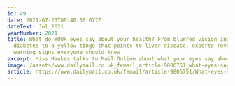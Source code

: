 ```yaml
---
id: 49
date: 2021-07-23T09:40:36.677Z
dateText: Jul 2021
yearNumber: 2021
title: What do YOUR eyes say about your health? From blurred vision indicating
  diabetes to a yellow tinge that points to liver disease, experts reveals the
  warning signs everyone should know
excerpt: Miss Hawkes talks to Mail Online about what your eyes say about your health.
image: /assets/www.dailymail.co.uk_femail_article-9806751_what-eyes-say-health.html.jpg
article: https://www.dailymail.co.uk/femail/article-9806751/What-eyes-say-health.html
---
```

